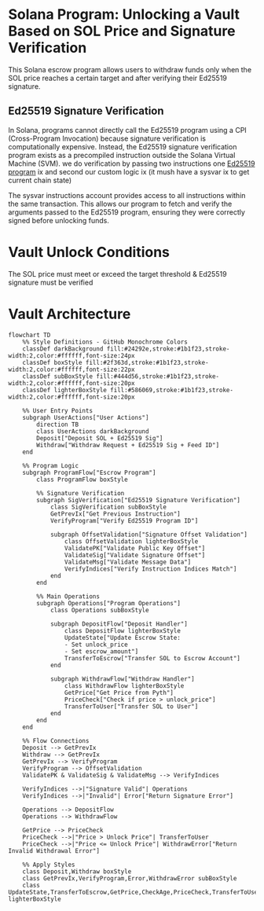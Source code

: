 # Solana Program: Unlocking a Vault Based on SOL Price and Signature Verification
This Solana escrow program allows users to withdraw funds only when the SOL price reaches a certain target and after verifying their Ed25519 signature.
## Ed25519 Signature Verification
In Solana, programs cannot directly call the Ed25519 program using a CPI (Cross-Program Invocation) because signature verification is computationally expensive. Instead, the Ed25519 signature verification program exists as a precompiled instruction outside the Solana Virtual Machine (SVM).
we do verification by passing two instructions one [Ed25519 program](https://github.com/anza-xyz/agave/blob/master/sdk/ed25519-program/src/lib.rs) ix and second our custom logic ix (it mush have a sysvar ix to get current chain state)

The sysvar instructions account provides access to all instructions within the same transaction.
This allows our program to fetch and verify the arguments passed to the Ed25519 program, ensuring they were correctly signed before unlocking funds.
# Vault Unlock Conditions
The SOL price must meet or exceed the target threshold & Ed25519 signature must be verified
# Vault Architecture
```mermaid
flowchart TD
    %% Style Definitions - GitHub Monochrome Colors
    classDef darkBackground fill:#24292e,stroke:#1b1f23,stroke-width:2,color:#ffffff,font-size:24px
    classDef boxStyle fill:#2f363d,stroke:#1b1f23,stroke-width:2,color:#ffffff,font-size:22px
    classDef subBoxStyle fill:#444d56,stroke:#1b1f23,stroke-width:2,color:#ffffff,font-size:20px
    classDef lighterBoxStyle fill:#586069,stroke:#1b1f23,stroke-width:2,color:#ffffff,font-size:20px

    %% User Entry Points
    subgraph UserActions["User Actions"]
        direction TB
        class UserActions darkBackground
        Deposit["Deposit SOL + Ed25519 Sig"]
        Withdraw["Withdraw Request + Ed25519 Sig + Feed ID"]
    end

    %% Program Logic
    subgraph ProgramFlow["Escrow Program"]
        class ProgramFlow boxStyle
        
        %% Signature Verification
        subgraph SigVerification["Ed25519 Signature Verification"]
            class SigVerification subBoxStyle
            GetPrevIx["Get Previous Instruction"]
            VerifyProgram["Verify Ed25519 Program ID"]
            
            subgraph OffsetValidation["Signature Offset Validation"]
                class OffsetValidation lighterBoxStyle
                ValidatePK["Validate Public Key Offset"]
                ValidateSig["Validate Signature Offset"]
                ValidateMsg["Validate Message Data"]
                VerifyIndices["Verify Instruction Indices Match"]
            end
        end

        %% Main Operations
        subgraph Operations["Program Operations"]
            class Operations subBoxStyle
            
            subgraph DepositFlow["Deposit Handler"]
                class DepositFlow lighterBoxStyle
                UpdateState["Update Escrow State:
                - Set unlock_price
                - Set escrow_amount"]
                TransferToEscrow["Transfer SOL to Escrow Account"]
            end

            subgraph WithdrawFlow["Withdraw Handler"]
                class WithdrawFlow lighterBoxStyle
                GetPrice["Get Price from Pyth"]
                PriceCheck["Check if price > unlock_price"]
                TransferToUser["Transfer SOL to User"]
            end
        end
    end

    %% Flow Connections
    Deposit --> GetPrevIx
    Withdraw --> GetPrevIx
    GetPrevIx --> VerifyProgram
    VerifyProgram --> OffsetValidation
    ValidatePK & ValidateSig & ValidateMsg --> VerifyIndices
    
    VerifyIndices -->|"Signature Valid"| Operations
    VerifyIndices -->|"Invalid"| Error["Return Signature Error"]
    
    Operations --> DepositFlow
    Operations --> WithdrawFlow
    
    GetPrice --> PriceCheck
    PriceCheck -->|"Price > Unlock Price"| TransferToUser
    PriceCheck -->|"Price <= Unlock Price"| WithdrawError["Return Invalid Withdrawal Error"]

    %% Apply Styles
    class Deposit,Withdraw boxStyle
    class GetPrevIx,VerifyProgram,Error,WithdrawError subBoxStyle
    class UpdateState,TransferToEscrow,GetPrice,CheckAge,PriceCheck,TransferToUser lighterBoxStyle
```

